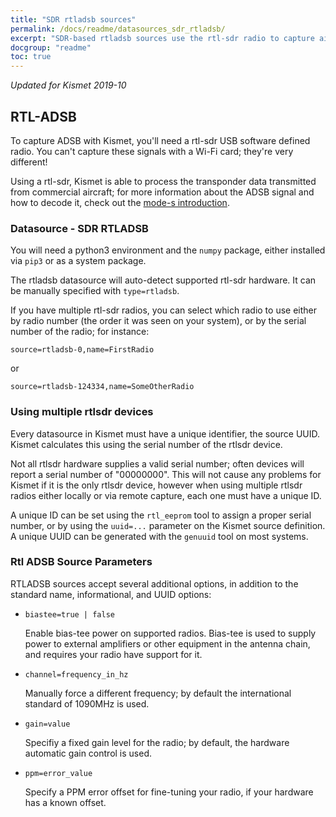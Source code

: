 ```yaml
---
title: "SDR rtladsb sources"
permalink: /docs/readme/datasources_sdr_rtladsb/
excerpt: "SDR-based rtladsb sources use the rtl-sdr radio to capture airplane ADSB/Mode-S location and telemetry packets."
docgroup: "readme"
toc: true
---
```


*Updated for Kismet 2019-10*

## RTL-ADSB

To capture ADSB with Kismet, you'll need a rtl-sdr USB software defined radio.  You can't capture these signals with a Wi-Fi card; they're very different!

Using a rtl-sdr, Kismet is able to process the transponder data transmitted from commercial aircraft; for more information about the ADSB signal and how to decode it, check out the [mode-s introduction](https://mode-s.org/decode/content/introduction.html).

### Datasource - SDR RTLADSB

You will need a python3 environment and the `numpy` package, either installed via `pip3` or as a system package.

The rtladsb datasource will auto-detect supported rtl-sdr hardware.  It can be manually specified with `type=rtladsb`.

If you have multiple rtl-sdr radios, you can select which radio to use either by radio number (the order it was seen on your system), or by the serial number of the radio; for instance:

```
source=rtladsb-0,name=FirstRadio
```

or

```
source=rtladsb-124334,name=SomeOtherRadio
```

### Using multiple rtlsdr devices

Every datasource in Kismet must have a unique identifier, the source UUID.  Kismet calculates this using the serial number of the rtlsdr device.

Not all rtlsdr hardware supplies a valid serial number; often devices will report a serial number of "00000000".  This will not cause any problems for Kismet if it is the only rtlsdr device, however when using multiple rtlsdr radios either locally or via remote capture, each one must have a unique ID.

A unique ID can be set using the `rtl_eeprom` tool to assign a proper serial number, or by using the `uuid=...` parameter on the Kismet source definition.  A unique UUID can be generated with the `genuuid` tool on most systems.

### Rtl ADSB Source Parameters
RTLADSB sources accept several additional options, in addition to the standard name, informational, and UUID options:

* `biastee=true | false`

    Enable bias-tee power on supported radios.  Bias-tee is used to supply power to external amplifiers or other equipment in the antenna chain, and requires your radio have support for it.

* `channel=frequency_in_hz`

    Manually force a different frequency; by default the international standard of 1090MHz is used.

* `gain=value`

    Specifiy a fixed gain level for the radio; by default, the hardware automatic gain control is used.

* `ppm=error_value`

    Specify a PPM error offset for fine-tuning your radio, if your hardware has a known offset.

